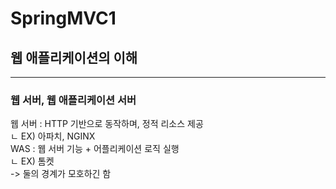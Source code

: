 # SpringMVC1

## 웹 애플리케이션의 이해
---
### 웹 서버, 웹 애플리케이션 서버  
웹 서버 : HTTP 기반으로 동작하며, 정적 리소스 제공  
ㄴ EX) 아파치, NGINX   
WAS : 웹 서버 기능 + 어플리케이션 로직 실행  
ㄴ EX) 톰켓  
-> 둘의 경계가 모호하긴 함

